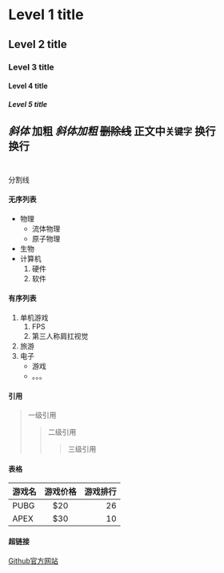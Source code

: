 
# Level 1 title
## Level 2 title
### Level 3 title
#### Level 4 title
##### Level 5 title

*斜体*
**加粗**
***斜体加粗***
~~删除线~~
正文中`关键字`
换行<br>
换行<br><br>
---
分割线

#### 无序列表
* 物理
	* 流体物理
	* 原子物理
* 生物
* 计算机
	1. 硬件
	2. 软件

#### 有序列表
1. 单机游戏
	1. FPS
	2. 第三人称肩扛视觉
2. 旅游
3. 电子
	* 游戏
	* 。。。


#### 引用
> 一级引用
>> 二级引用
>>> 三级引用

#### 表格

游戏名|游戏价格|游戏排行
:--|:--:|--:|
PUBG|$20|26
APEX|$30|10

#### 超链接
[Github官方网站](https://github.com，“点击跳转Github”)


